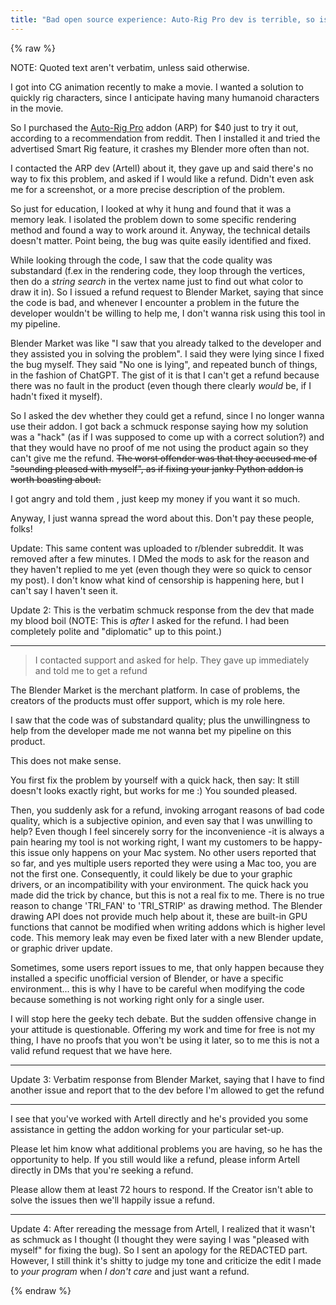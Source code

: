 ```yaml
---
title: "Bad open source experience: Auto-Rig Pro dev is terrible, so is Blender Market (and r/blender too)"
---
```


{% raw %}

NOTE: Quoted text aren't verbatim, unless said otherwise.

I got into CG animation recently to make a movie. I wanted a solution to quickly rig characters, since I anticipate having many humanoid characters in the movie.

So I purchased the [Auto-Rig Pro](https://blendermarket.com/products/auto-rig-pro) addon (ARP) for $40 just to try it out, according to a recommendation from reddit.
Then I installed it and tried the advertised Smart Rig feature, it crashes my Blender more often than not.

I contacted the ARP dev (Artell) about it, they gave up and said there's no way to fix this problem, and asked if I would like a refund. Didn't even ask me for a screenshot, or a more precise description of the problem.

So just for education, I looked at why it hung and found that it was a memory leak. I isolated the problem down to some specific rendering method and found a way to work around it. Anyway, the technical details doesn't matter. Point being, the bug was quite easily identified and fixed.

While looking through the code, I saw that the code quality was substandard (f.ex in the rendering code, they loop through the vertices, then do a *string search* in the vertex name just to find out what color to draw it in). So I issued a refund request to Blender Market, saying that since the code is bad, and whenever I encounter a problem in the future the developer wouldn't be willing to help me, I don't wanna risk using this tool in my pipeline.

Blender Market was like "I saw that you already talked to the developer and they assisted you in solving the problem". I said they were lying since I fixed the bug myself. They said "No one is lying", and repeated bunch of things, in the fashion of ChatGPT. The gist of it is that I can't get a refund because there was no fault in the product (even though there clearly *would* be, if I hadn't fixed it myself).

So I asked the dev whether they could get a refund, since I no longer wanna use their addon. I got back a schmuck response saying how my solution was a "hack" (as if I was supposed to come up with a correct solution?) and that they would have no proof of me not using the product again so they can't give me the refund. ~~The worst offender was that they accused me of "sounding pleased with myself", as if fixing your janky Python addon is worth boasting about.~~

I got angry and told them <REDACTED>, just keep my money if you want it so much.

Anyway, I just wanna spread the word about this. Don't pay these people, folks!

Update: This same content was uploaded to r/blender subreddit.
It was removed after a few minutes.
I DMed the mods to ask for the reason and they haven't replied to me yet (even though they were so quick to censor my post).
I don't know what kind of censorship is happening here, but I can't say I haven't seen it.

Update 2: This is the verbatim schmuck response from the dev that made my blood boil (NOTE: This is *after* I asked for the refund. I had been completely polite and "diplomatic" up to this point.)

---

> I contacted support and asked for help. They gave up immediately and told me to get a refund

The Blender Market is the merchant platform. In case of problems, the creators of the products must offer support, which is my role here.



I saw that the code was of substandard quality; plus the unwillingness to help from the developer made me not wanna bet my pipeline on this product.

This does not make sense.

You first fix the problem by yourself with a quick hack, then say: It still doesn't looks exactly right, but works for me :)
You sounded pleased.

Then, you suddenly ask for a refund, invoking arrogant reasons of bad code quality, which is a subjective opinion, and even say that I was unwilling to help?
Even though I feel sincerely sorry for the inconvenience -it is always a pain hearing my tool is not working right, I want my customers to be happy- this issue only happens on your Mac system. No other users reported that so far, and yes multiple users reported they were using a Mac too, you are not the first one. Consequently, it could likely be due to your graphic drivers, or an incompatibility with your environment.  The quick hack you made did the trick by chance, but this is not a real fix to me. There is no true reason to change 'TRI_FAN' to 'TRI_STRIP' as drawing method. The Blender drawing API does not provide much help about it, these are built-in GPU functions that cannot be modified when writing addons which is higher level code. This memory leak may even be fixed later with a new Blender update, or graphic driver update.

Sometimes, some users report issues to me, that only happen because they installed a specific unofficial version of Blender, or have a specific environment... this is why I have to be careful when modifying the code because something is not working right only for a single user.

I will stop here the geeky tech debate. But the sudden offensive change in your attitude is questionable. Offering my work and time for free is not my thing, I have no proofs that you won't be using it later, so to me this is not a valid refund request that we have here.

---

Update 3: Verbatim response from Blender Market, saying that I have to find another issue and report that to the dev before I'm allowed to get the refund

---

I see that you've worked with Artell directly and he's provided you some assistance in getting the addon working for your particular set-up.

Please let him know what additional problems you are having, so he has the opportunity to help. If you still would like a refund, please inform Artell directly in DMs that you're seeking a refund.

Please allow them at least 72 hours to respond. If the Creator isn't able to solve the issues then we'll happily issue a refund.

---

Update 4: After rereading the message from Artell, I realized that it wasn't as schmuck as I thought (I thought they were saying I was "pleased with myself" for fixing the bug).
So I sent an apology for the REDACTED part.
However, I still think it's shitty to judge my tone and criticize the edit I made to *your program* when *I don't care* and just want a refund.

{% endraw %}
